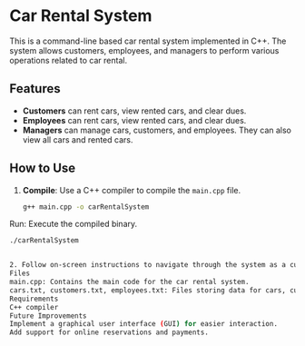 # Car Rental System

This is a command-line based car rental system implemented in C++. The system allows customers, employees, and managers to perform various operations related to car rental.

## Features

- **Customers** can rent cars, view rented cars, and clear dues.
- **Employees** can rent cars, view rented cars, and clear dues.
- **Managers** can manage cars, customers, and employees. They can also view all cars and rented cars.

## How to Use

1. **Compile**: Use a C++ compiler to compile the `main.cpp` file.
   ```bash
   g++ main.cpp -o carRentalSystem
Run: Execute the compiled binary.
   ```bash
   ./carRentalSystem


2. Follow on-screen instructions to navigate through the system as a customer, employee, or manager.
Files
main.cpp: Contains the main code for the car rental system.
cars.txt, customers.txt, employees.txt: Files storing data for cars, customers, and employees, respectively.
Requirements
C++ compiler
Future Improvements
Implement a graphical user interface (GUI) for easier interaction.
Add support for online reservations and payments.
